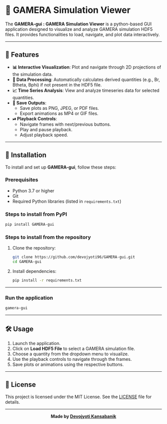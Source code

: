 
# 🚀 GAMERA Simulation Viewer

The **GAMERA-gui : GAMERA Simulation Viewer** is a python-based GUI application designed to visualize and analyze GAMERA simulation HDF5 files. It provides functionalities to load, navigate, and plot data interactively.

---

## 🌟 Features

- **📊 Interactive Visualization**: Plot and navigate through 2D projections of the simulation data.
- **🧮 Data Processing**: Automatically calculates derived quantities (e.g., Br, Btheta, Bphi) if not present in the HDF5 file.
- **📈 Time Series Analysis**: View and analyze timeseries data for selected quantities.
- **💾 Save Outputs**:
  - Save plots as PNG, JPEG, or PDF files.
  - Export animations as MP4 or GIF files.
- **⏯ Playback Controls**:
  - Navigate frames with next/previous buttons.
  - Play and pause playback.
  - Adjust playback speed.

---

## 🚀 Installation

To install and set up **GAMERA-gui**, follow these steps:

### Prerequisites
- Python 3.7 or higher
- Git
- Required Python libraries (listed in `requirements.txt`)

### Steps to install from PyPI
   ```bash
   pip install GAMERA-gui
   ```

### Steps to install from the repository

1. Clone the repository:
   ```bash
   git clone https://github.com/devojyoti96/GAMERA-gui.git
   cd GAMERA-gui
   ```

2. Install dependencies:
   ```bash
   pip install -r requirements.txt
   ```
---

### Run the application
   ```bash
   gamera-gui
   ```
---

## 🛠 Usage

1. Launch the application.
2. Click on **Load HDF5 File** to select a GAMERA simulation file.
3. Choose a quantity from the dropdown menu to visualize.
4. Use the playback controls to navigate through the frames.
5. Save plots or animations using the respective buttons.

---

## 📄 License

This project is licensed under the MIT License. See the [LICENSE](LICENSE) file for details.

---

<p align="center">
  <b>Made by <a href="https://github.com/devojyoti96">Devojyoti Kansabanik</b>
</p>
